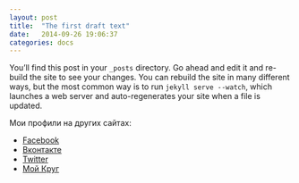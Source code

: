 ```yaml
---
layout: post
title:  "The first draft text"
date:   2014-09-26 19:06:37
categories: docs
---
```


You’ll find this post in your `_posts` directory. Go ahead and edit it and re-build the site to see your changes. You can rebuild the site in many different ways, but the most common way is to run `jekyll serve --watch`, which launches a web server and auto-regenerates your site when a file is updated.

Мои профили на других сайтах: 
  - <i class="fa fa-facebook brand rinline"></i>[Facebook](https://www.facebook.com/dmitry.kalinnikov.3)
  - <i class="fa fa-vk brand rinline"></i>[Вконтакте](https://www.vk.com/beeos)
  - <i class="fa fa-twitter brand rinline"></i>[Twitter](https://www.twitter.com/beeos)
  - <i class="fa fa-moikrug brand rinline"></i>[Мой Круг](https://www.twitter.com/beeos)